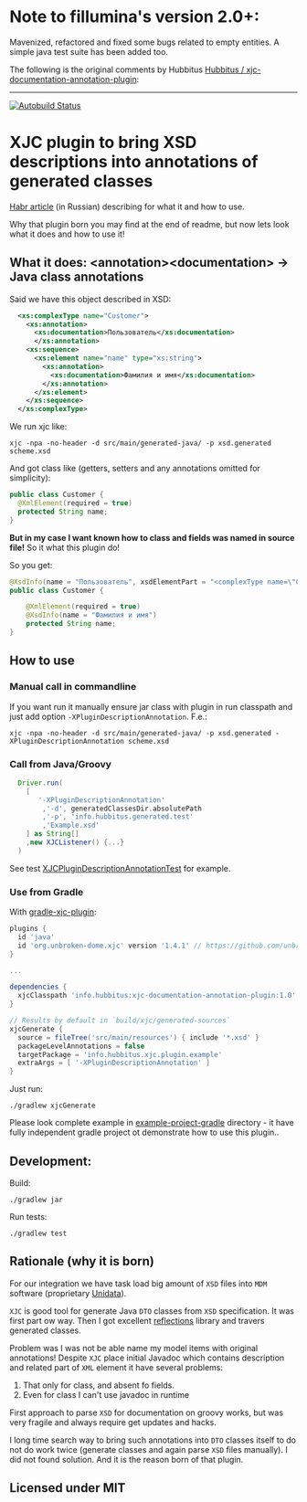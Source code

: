 Note to fillumina's version 2.0+:
=================================

Mavenized, refactored and fixed some bugs related to empty entities. A simple java test suite
has been added too.

The following is the original comments by Hubbitus [Hubbitus /
xjc-documentation-annotation-plugin](https://github.com/Hubbitus/xjc-documentation-annotation-plugin):

-------

[![Autobuild Status](https://travis-ci.org/Hubbitus/xjc-documentation-annotation-plugin.svg?branch=master)](https://travis-ci.org/Hubbitus/xjc-documentation-annotation-plugin)

XJC plugin to bring XSD descriptions into annotations of generated classes
==========================================================================

[Habr article](https://habr.com/en/post/437914/) (in Russian) describing for what it and how to use.


Why that plugin born you may find at the end of readme, but now lets look what it does and how to use it!

## What it does: \<annotation>\<documentation> -> Java class annotations

Said we have this object described in XSD:

```xml
  <xs:complexType name="Customer">
    <xs:annotation>
      <xs:documentation>Пользователь</xs:documentation>
      </xs:annotation>
    <xs:sequence>
      <xs:element name="name" type="xs:string">
        <xs:annotation>
          <xs:documentation>Фамилия и имя</xs:documentation>
        </xs:annotation>
      </xs:element>
    </xs:sequence>
  </xs:complexType>
```

We run xjc like:

    xjc -npa -no-header -d src/main/generated-java/ -p xsd.generated scheme.xsd

And got class like (getters, setters and any annotations omitted for simplicity):

```java
public class Customer {
  @XmlElement(required = true)
  protected String name;
}
```

**But in my case I want known how to class and fields was named in source file!**
So it what this plugin do!

So you get:

```java
@XsdInfo(name = "Пользователь", xsdElementPart = "<complexType name=\"Customer\">\n  <complexContent>\n    <restriction base=\"{http://www.w3.org/2001/XMLSchema}anyType\">\n      <sequence>\n        <element name=\"name\" type=\"{http://www.w3.org/2001/XMLSchema}string\"/>\n      </sequence>\n    </restriction>\n  </complexContent>\n</complexType>")
public class Customer {

    @XmlElement(required = true)
    @XsdInfo(name = "Фамилия и имя")
    protected String name;
}
```

## How to use

### Manual call in commandline
If you want run it manually ensure jar class with plugin in run classpath and just add option `-XPluginDescriptionAnnotation`. F.e.:

    xjc -npa -no-header -d src/main/generated-java/ -p xsd.generated -XPluginDescriptionAnnotation scheme.xsd

### Call from Java/Groovy
```groovy
  Driver.run(
    [
       '-XPluginDescriptionAnnotation'
        ,'-d', generatedClassesDir.absolutePath
        ,'-p', 'info.hubbitus.generated.test'
        ,'Example.xsd'
    ] as String[]
    ,new XJCListener() {...}
  )
```

See test [XJCPluginDescriptionAnnotationTest](src/test/groovy/info/hubbitus/XJCPluginDescriptionAnnotationTest.groovy) for example.

### Use from Gradle

With [gradle-xjc-plugin](https://github.com/unbroken-dome/gradle-xjc-plugin):

```gradle
plugins {
  id 'java'
  id 'org.unbroken-dome.xjc' version '1.4.1' // https://github.com/unbroken-dome/gradle-xjc-plugin
}

...

dependencies {
  xjcClasspath 'info.hubbitus:xjc-documentation-annotation-plugin:1.0'
}

// Results by default in `build/xjc/generated-sources`
xjcGenerate {
  source = fileTree('src/main/resources') { include '*.xsd' }
  packageLevelAnnotations = false
  targetPackage = 'info.hubbitus.xjc.plugin.example'
  extraArgs = [ '-XPluginDescriptionAnnotation' ]
}
```
Just run:

    ./gradlew xjcGenerate

Please look complete example in [example-project-gradle](example-project-gradle) directory - it have fully independent gradle project ot demonstrate how to use this plugin..

## Development:

Build:

    ./gradlew jar

Run tests:

    ./gradlew test

## Rationale (why it is born)
For our integration we have task load big amount of `XSD` files into `MDM` software (proprietary [Unidata](https://unidata-platform.com/)).

`XJC` is good tool for generate Java `DTO` classes from `XSD` specification. It was first part ow way.
Then I got excellent [reflections](https://github.com/ronmamo/reflections) library and travers generated classes.

Problem was I was not be able name my model items with original annotations! Despite `XJC` place initial Javadoc which contains description and related part of `XML` element it have several problems:

1. That only for class, and absent fo fields.
2. Even for class I can't use javadoc in runtime

First approach to parse `XSD` for documentation on groovy works, but was very fragile and always require get updates and hacks.

I long time search way to bring such annotations into `DTO` classes itself to do not do work twice (generate classes and again parse `XSD` files manually).
I did not found solution. And it is the reason born of that plugin.

## Licensed under MIT
